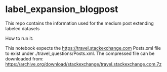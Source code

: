 # label_expansion_blogpost
This repo contains the information used for the medium post extending labeled datasets

How to run it:

This notebook expects the https://travel.stackexchange.com Posts.xml file to exist under ./travel_questions/Posts.xml. The compressed file can be downloaded from: https://archive.org/download/stackexchange/travel.stackexchange.com.7z
